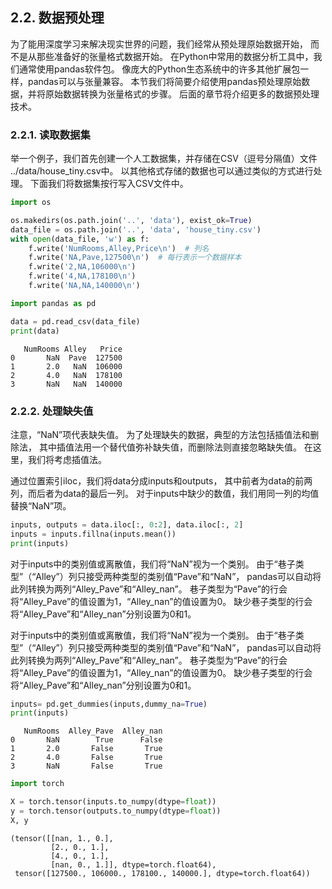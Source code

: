 ## 2.2. 数据预处理

为了能用深度学习来解决现实世界的问题，我们经常从预处理原始数据开始， 而不是从那些准备好的张量格式数据开始。 在Python中常用的数据分析工具中，我们通常使用pandas软件包。 像庞大的Python生态系统中的许多其他扩展包一样，pandas可以与张量兼容。 本节我们将简要介绍使用pandas预处理原始数据，并将原始数据转换为张量格式的步骤。 后面的章节将介绍更多的数据预处理技术。

### 2.2.1. 读取数据集
举一个例子，我们首先创建一个人工数据集，并存储在CSV（逗号分隔值）文件 ../data/house_tiny.csv中。 以其他格式存储的数据也可以通过类似的方式进行处理。 下面我们将数据集按行写入CSV文件中。


```python
import os

os.makedirs(os.path.join('..', 'data'), exist_ok=True)
data_file = os.path.join('..', 'data', 'house_tiny.csv')
with open(data_file, 'w') as f:
    f.write('NumRooms,Alley,Price\n')  # 列名
    f.write('NA,Pave,127500\n')  # 每行表示一个数据样本
    f.write('2,NA,106000\n')
    f.write('4,NA,178100\n')
    f.write('NA,NA,140000\n')
```


```python
import pandas as pd

data = pd.read_csv(data_file)
print(data)
```

       NumRooms Alley   Price
    0       NaN  Pave  127500
    1       2.0   NaN  106000
    2       4.0   NaN  178100
    3       NaN   NaN  140000


### 2.2.2. 处理缺失值
注意，“NaN”项代表缺失值。 为了处理缺失的数据，典型的方法包括插值法和删除法， 其中插值法用一个替代值弥补缺失值，而删除法则直接忽略缺失值。 在这里，我们将考虑插值法。

通过位置索引iloc，我们将data分成inputs和outputs， 其中前者为data的前两列，而后者为data的最后一列。 对于inputs中缺少的数值，我们用同一列的均值替换“NaN”项。




```python
inputs, outputs = data.iloc[:, 0:2], data.iloc[:, 2]
inputs = inputs.fillna(inputs.mean())
print(inputs)

```


对于inputs中的类别值或离散值，我们将“NaN”视为一个类别。 由于“巷子类型”（“Alley”）列只接受两种类型的类别值“Pave”和“NaN”， pandas可以自动将此列转换为两列“Alley_Pave”和“Alley_nan”。 巷子类型为“Pave”的行会将“Alley_Pave”的值设置为1，“Alley_nan”的值设置为0。 缺少巷子类型的行会将“Alley_Pave”和“Alley_nan”分别设置为0和1。

对于inputs中的类别值或离散值，我们将“NaN”视为一个类别。 由于“巷子类型”（“Alley”）列只接受两种类型的类别值“Pave”和“NaN”， pandas可以自动将此列转换为两列“Alley_Pave”和“Alley_nan”。 巷子类型为“Pave”的行会将“Alley_Pave”的值设置为1，“Alley_nan”的值设置为0。 缺少巷子类型的行会将“Alley_Pave”和“Alley_nan”分别设置为0和1。


```python
inputs= pd.get_dummies(inputs,dummy_na=True)
print(inputs)
```

       NumRooms  Alley_Pave  Alley_nan
    0       NaN        True      False
    1       2.0       False       True
    2       4.0       False       True
    3       NaN       False       True



```python
import torch

X = torch.tensor(inputs.to_numpy(dtype=float))
y = torch.tensor(outputs.to_numpy(dtype=float))
X, y
```




    (tensor([[nan, 1., 0.],
             [2., 0., 1.],
             [4., 0., 1.],
             [nan, 0., 1.]], dtype=torch.float64),
     tensor([127500., 106000., 178100., 140000.], dtype=torch.float64))


